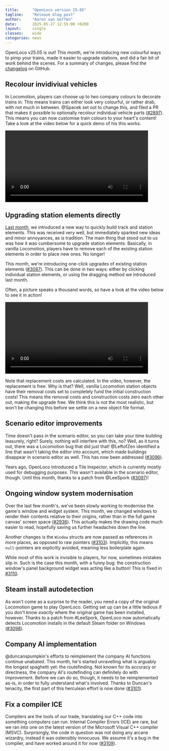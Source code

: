```yaml
---
title:      "OpenLoco version 25.05"
tagline:    "Release blog post"
author:     "Aaron van Geffen"
date:       2025-05-27 12:55:00 +0200
layout:     single
classes:    wide
categories: news
---
```


OpenLoco v25.05 is out! This month, we're introducing new colourful ways to pimp your trains,
made it easier to upgrade stations, and did a fair bit of work behind the scenes. For a summary of changes,
please find the [changelog](https://github.com/OpenLoco/OpenLoco/releases/tag/v25.05) on GitHub.


## Recolour invidiviual vehicles

In Locomotion, players can choose up to two company colours to decorate trains in. This means
trains can either look very colourful, or rather drab, with not much in between. @Spacek set out to change this,
and filed a PR that makes it possible to optionally recolour individual vehicle parts
([#2897](https://github.com/OpenLoco/OpenLoco/pull/2897)).
This means you can now customise train colours to your heart's content! Take a look at the video below
for a quick demo of his this works.

<video style="width: 90%; margin: auto" controls loop>
	<source src="/assets/mp4/vehicle_repaint.mp4" type="video/mp4">
</video>


## Upgrading station elements directly

[Last month](/news/2025/04/openloco-v25.04.html#a-faster-way-to-build-tracks),
we introduced a new way to quickly build track and station elements. This was received very well,
but immediately sparked new ideas and minor annoyances, as is tradition. The main thing that stood out
to us was how it was cumbersome to upgrade station elements. Basically, in vanilla Locomotion,
players have to remove each of the existing station elements in order to place new ones. No longer!

This month, we're introducing one-click upgrades of existing station elements
([#3087](https://github.com/OpenLoco/OpenLoco/pull/3087)). This can be done
in two ways: either by clicking individual station elements, or using the dragging method we
introduced last month.

Often, a picture speaks a thousand words, so have a look at the video below to see it in action!

<video style="width: 90%; margin: auto" controls loop>
	<source src="/assets/mp4/station_upgrade_drag.mp4" type="video/mp4">
</video>

Note that replacement costs are calculated. In the video, however, the replacement is free. Why is that?
Well, vanilla Locomotion station objects have their removal costs set to completely fund the
initial construction costs! This means the removal costs and construction costs zero each other out,
making the upgrade free. We think this is not the most realistic, but won't be changing this before
we settle on a new object file format.


## Scenario editor improvements

Time doesn't pass in the scenario editor, so you can take your time building leasurely, right?
Surely, nothing will interfere with this, no? Well, as it turns out, there was a Locomotion bug that
did just that! @LeftofZen identified a line that wasn't taking the editor into account,
which made buildings disappear in scenario editor as well. This has now been addressed
([#3096](https://github.com/OpenLoco/OpenLoco/pull/3096)).

Years ago, OpenLoco introduced a Tile Inspector, which is currently mostly used for debugging purposes.
This wasn't available in the scenario editor, though. Until this month, thanks to a patch from
@LeeSpork ([#3097](https://github.com/OpenLoco/OpenLoco/pull/3097))!


## Ongoing window system modernisation

Over the last few month's, we've been slowly working to modernise the game's window and widget system.
This month, we changed windows to render their contents relative to their origins, rather than in
the full game canvas' screen space ([#2936](https://github.com/OpenLoco/OpenLoco/pull/2936)).
This actually makes the drawing code much easier to read, hopefully saving us further headaches down the line.

Another changes is the `Window` structs are now passed as references in more places,
as opposed to raw pointers ([#3103](https://github.com/OpenLoco/OpenLoco/pull/3103)).
Implicitly, this means `null`-pointers are explicitly avoided, meaning less boilerplate again.

While most of this work is invisible to players, for now, sometimes mistakes slip in. Such is the case
this month, with a funny bug: the construction window's panel background widget was acting like a button!
This is fixed in [#3110](https://github.com/OpenLoco/OpenLoco/pull/3110).


## Steam install autodetection

As won't come as a surprise to the reader, you need a copy of the original Locomotion game
to play OpenLoco. Getting set up can be a little tedious if you don't know *exactly* where the original
game has been installed, however. Thanks to a patch from #LeeSpork, OpenLoco now automatically detects
Locomotion installs in the default Steam folder on Windows
([#3098](https://github.com/OpenLoco/OpenLoco/pull/3098)).


## Company AI implementation

@duncanspumpkin's efforts to reimplement the company AI functions continue unabated. This month,
he's started unravelling what is arguably the longest spaghetti yet: the routefinding.
Not known for its accuracy or directness, the company AI's routefinding can definitely do with
improvement. Before we can do so, though, it needs to be reimplemented as-is, in order to fully
understand what's involved. Thanks to Duncan's tenacity, the first part of this herculean
effort is now done ([#3101](https://github.com/OpenLoco/OpenLoco/pull/3101)).


## Fix a compiler ICE

Compilers are the tools of our trade, translating our C++ code into something computers can run.
Internal Compiler Errors (ICE) are rare, but we ran into one on the latest version of the
Microsoft Visual C++ compiler (MSVC). Surprisingly, the code in question was not doing any
arcane wizardry, instead it was ostensibly innocuous. We assume it's a bug in the compiler, and have
worked around it for now ([#3109](https://github.com/OpenLoco/OpenLoco/pull/3109)).

